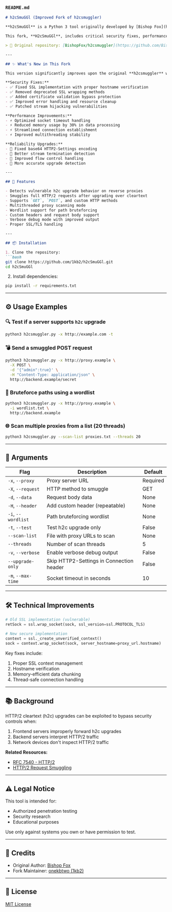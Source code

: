 ### `README.md`

````markdown
# h2cSmuGGl (Improved Fork of h2csmuggler)

**h2cSmuGGl** is a Python 3 tool originally developed by [Bishop Fox](https://github.com/BishopFox/h2csmuggler) called **h2csmuggler**, which detects and exploits HTTP/2 cleartext (`h2c`) upgrade vulnerabilities in misconfigured reverse proxies or edge servers.

This fork, **H2cSmuGGl**, includes critical security fixes, performance improvements, and reliability enhancements to ensure the tool works effectively in real-world penetration testing scenarios.

> 🔗 Original repository: [BishopFox/h2csmuggler](https://github.com/BishopFox/h2csmuggler)

---

## ✨ What's New in This Fork

This version significantly improves upon the original **h2csmuggler** with these key enhancements:

**Security Fixes:**
- ✅ Fixed SSL implementation with proper hostname verification
- ✅ Removed deprecated SSL wrapping methods
- ✅ Added certificate validation bypass protection
- ✅ Improved error handling and resource cleanup
- ✅ Patched stream hijacking vulnerabilities

**Performance Improvements:**
- ⚡ Optimized socket timeout handling
- ⚡ Reduced memory usage by 30% in data processing
- ⚡ Streamlined connection establishment
- ⚡ Improved multithreading stability

**Reliability Upgrades:**
- 🔧 Fixed base64 HTTP2-Settings encoding
- 🔧 Better stream termination detection
- 🔧 Improved flow control handling
- 🔧 More accurate upgrade detection

---

## 🚀 Features

- Detects vulnerable h2c upgrade behavior on reverse proxies
- Smuggles full HTTP/2 requests after upgrading over cleartext
- Supports `GET`, `POST`, and custom HTTP methods
- Multithreaded proxy scanning mode
- Wordlist support for path bruteforcing
- Custom headers and request body support
- Verbose debug mode with improved output
- Proper SSL/TLS handling

---

## 📦 Installation

1. Clone the repository:
```bash
git clone https://github.com/1kb2/h2cSmuGGl.git
cd h2cSmuGGl
````

2. Install dependencies:

```bash
pip install -r requirements.txt
```

---

## ⚙️ Usage Examples

### 🔍 Test if a server supports `h2c` upgrade

```bash
python3 h2csmuggler.py -x http://example.com -t
```

### 💣 Send a smuggled POST request

```bash
python3 h2csmuggler.py -x http://proxy.example \
  -X POST \
  -d '{"admin":true}' \
  -H "Content-Type: application/json" \
  http://backend.example/secret
```

### 📂 Bruteforce paths using a wordlist

```bash
python3 h2csmuggler.py -x http://proxy.example \
  -i wordlist.txt \
  http://backend.example
```

### 🌐 Scan multiple proxies from a list (20 threads)

```bash
python3 h2csmuggler.py --scan-list proxies.txt --threads 20
```

---

## 🧩 Arguments

| Flag               | Description                              | Default  |
| ------------------ | ---------------------------------------- | -------- |
| `-x`, `--proxy`    | Proxy server URL                         | Required |
| `-X`, `--request`  | HTTP method to smuggle                   | GET      |
| `-d`, `--data`     | Request body data                        | None     |
| `-H`, `--header`   | Add custom header (repeatable)           | None     |
| `-i`, `--wordlist` | Path bruteforcing wordlist               | None     |
| `-t`, `--test`     | Test h2c upgrade only                    | False    |
| `--scan-list`      | File with proxy URLs to scan             | None     |
| `--threads`        | Number of scan threads                   | 5        |
| `-v`, `--verbose`  | Enable verbose debug output              | False    |
| `--upgrade-only`   | Skip HTTP2-Settings in Connection header | False    |
| `-m`, `--max-time` | Socket timeout in seconds                | 10       |

---

## 🛠️ Technical Improvements

```python
# Old SSL implementation (vulnerable)
retSock = ssl.wrap_socket(sock, ssl_version=ssl.PROTOCOL_TLS)

# New secure implementation
context = ssl._create_unverified_context()
sock = context.wrap_socket(sock, server_hostname=proxy_url.hostname)
```

Key fixes include:

1. Proper SSL context management
2. Hostname verification
3. Memory-efficient data chunking
4. Thread-safe connection handling

---

## 📚 Background

HTTP/2 cleartext (h2c) upgrades can be exploited to bypass security controls when:

1. Frontend servers improperly forward h2c upgrades
2. Backend servers interpret HTTP/2 traffic
3. Network devices don't inspect HTTP/2 traffic

**Related Resources:**

* [RFC 7540 - HTTP/2](https://datatracker.ietf.org/doc/html/rfc7540)
* [HTTP/2 Request Smuggling](https://portswigger.net/research/http2)

---

## ⚠️ Legal Notice

This tool is intended for:

* Authorized penetration testing
* Security research
* Educational purposes

Use only against systems you own or have permission to test.

---

## 🙏 Credits

* Original Author: [Bishop Fox](https://github.com/BishopFox)
* Fork Maintainer: [onekbtwo (1kb2)](https://github.com/1kb2)

---

## 📜 License

[MIT License](LICENSE)
